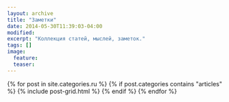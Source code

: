 ```yaml
---
layout: archive
title: "Заметки"
date: 2014-05-30T11:39:03-04:00
modified:
excerpt: "Коллекция статей, мыслей, заметок."
tags: []
image:
  feature:
  teaser:
---
```


<div class="tiles">
{% for post in site.categories.ru %}
{% if post.categories contains "articles" %}
    {% include post-grid.html %}
{% endif %}
{% endfor %}
</div><!-- /.tiles -->
